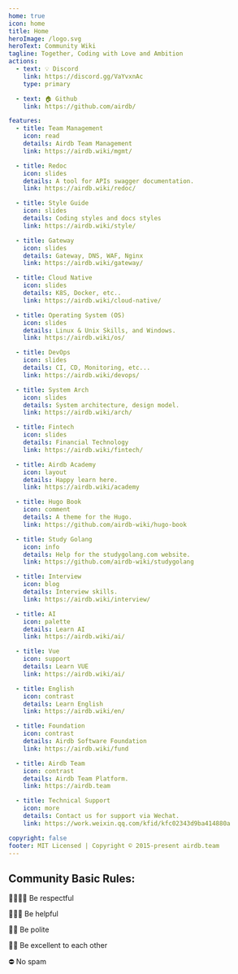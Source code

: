 ```yaml
---
home: true
icon: home
title: Home
heroImage: /logo.svg
heroText: Community Wiki
tagline: Together, Coding with Love and Ambition
actions:
  - text: 💡 Discord
    link: https://discord.gg/VaYvxnAc
    type: primary

  - text: 🏠 Github
    link: https://github.com/airdb/

features:
  - title: Team Management
    icon: read
    details: Airdb Team Management
    link: https://airdb.wiki/mgmt/

  - title: Redoc
    icon: slides
    details: A tool for APIs swagger documentation.
    link: https://airdb.wiki/redoc/

  - title: Style Guide
    icon: slides
    details: Coding styles and docs styles
    link: https://airdb.wiki/style/

  - title: Gateway
    icon: slides
    details: Gateway, DNS, WAF, Nginx
    link: https://airdb.wiki/gateway/

  - title: Cloud Native
    icon: slides
    details: K8S, Docker, etc..
    link: https://airdb.wiki/cloud-native/

  - title: Operating System (OS)
    icon: slides
    details: Linux & Unix Skills, and Windows.
    link: https://airdb.wiki/os/

  - title: DevOps
    icon: slides
    details: CI, CD, Monitoring, etc...
    link: https://airdb.wiki/devops/

  - title: System Arch
    icon: slides
    details: System architecture, design model.
    link: https://airdb.wiki/arch/

  - title: Fintech
    icon: slides
    details: Financial Technology
    link: https://airdb.wiki/fintech/

  - title: Airdb Academy
    icon: layout
    details: Happy learn here.
    link: https://airdb.wiki/academy

  - title: Hugo Book
    icon: comment
    details: A theme for the Hugo.
    link: https://github.com/airdb-wiki/hugo-book

  - title: Study Golang
    icon: info
    details: Help for the studygolang.com website.
    link: https://github.com/airdb-wiki/studygolang

  - title: Interview
    icon: blog
    details: Interview skills.
    link: https://airdb.wiki/interview/

  - title: AI
    icon: palette
    details: Learn AI
    link: https://airdb.wiki/ai/

  - title: Vue
    icon: support
    details: Learn VUE
    link: https://airdb.wiki/ai/

  - title: English
    icon: contrast
    details: Learn English
    link: https://airdb.wiki/en/

  - title: Foundation
    icon: contrast
    details: Airdb Software Foundation
    link: https://airdb.wiki/fund

  - title: Airdb Team
    icon: contrast
    details: Airdb Team Platform.
    link: https://airdb.team

  - title: Technical Support
    icon: more
    details: Contact us for support via Wechat.
    link: https://work.weixin.qq.com/kfid/kfc02343d9ba414880a

copyright: false
footer: MIT Licensed | Copyright © 2015-present airdb.team
---
```


## Community Basic Rules:

🫱🏻‍🫲🏿 Be respectful

👨🏼‍🚒
Be helpful

🙇🏼 Be polite

🖖🏾 Be excellent to each other

⛔ No spam
